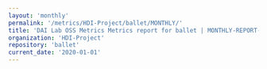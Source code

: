 ```yaml
---
layout: 'monthly'
permalink: '/metrics/HDI-Project/ballet/MONTHLY/'
title: 'DAI Lab OSS Metrics Metrics report for ballet | MONTHLY-REPORT-2020-01-01'
organization: 'HDI-Project'
repository: 'ballet'
current_date: '2020-01-01'
---
```

